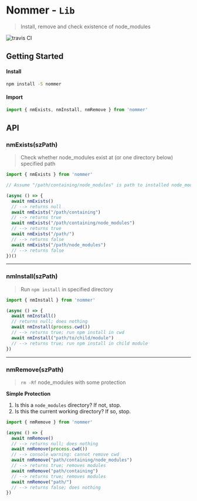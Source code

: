 # Nommer - `Lib`

> Install, remove and check existence of node_modules

![travis CI](https://travis-ci.org/servexyz/nommer-lib.svg?branch=master)

## Getting Started

#### Install

```sh
npm install -S nommer
```

#### Import 

```js
import { nmExists, nmInstall, nmRemove } from 'nommer'
```


## API

### nmExists(szPath)
> Check whether node_modules exist at (or one directory below) specified path

```js
import { nmExists } from 'nommer'

// Assume "/path/containing/node_modules" is path to installed node_modules

(async () => {
  await nmExists() 
  // --> returns null
  await nmExists("/path/containing") 
  // --> returns true
  await nmExists("/path/containing/node_modules") 
  // --> returns true
  await nmExists("/path/") 
  // --> returns false
  await nmExists("/path/node_modules") 
  // --> returns false
})()

```

---

### nmInstall(szPath)
> Run `npm install` in specified directory

```js
import { nmInstall } from 'nommer'

(async () => {
  await nmInstall() 
  // returns null; does nothing
  await nmInstall(process.cwd()) 
  // --> returns true; run npm install in cwd
  await nmInstall("path/to/child/module") 
  // --> returns true; run npm install in child module
})
```

---

### nmRemove(szPath)
> `rm -Rf` node_modules with some protection

**Simple Protection**
1. Is this a `node_modules` directory? If not, stop.
2. Is this the current working directory? If so, stop.

```js
import { nmRemove } from 'nommer'

(async () => {
  await nmRemove() 
  // --> returns null; does nothing
  await nmRemove(process.cwd()) 
  // --> console warning: cannot remove cwd
  await nmRemove("path/containing/node_modules") 
  // --> returns true; removes modules
  await nmRemove("path/containing") 
  // --> returns true; removes modules
  await nmRemove("path/") 
  // --> returns false; does nothing
})
```
